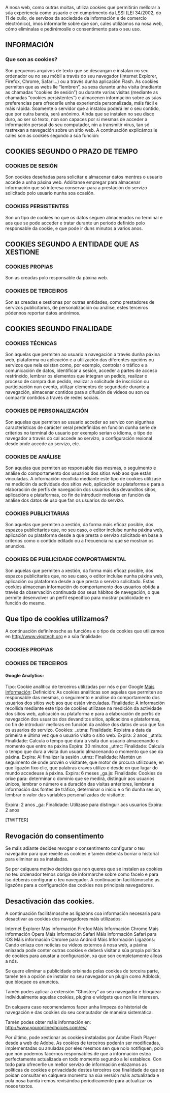 A nosa web, como outras moitas, utiliza cookies que permitirán mellorar a súa experiencia como usuario e en cumprimento da  LSSI (LEI 34/2002, do 11 de xullo, de servizos da sociedade da información e de comercio electrónico), imos informarlle sobre que son, cales utilizamos na nosa web, cómo eliminalas e pedirémoslle o consentimento para o seu uso.

## INFORMACIÓN
### Que son as cookies?

Son pequenos arquivos de texto que se descargan e instalan no seu ordenador ou no seu móbil a través do seu navegador (Internet  Explorer, Firefox,  Chrome, Safari…) ou a través dunha aplicación Flash. As cookies permiten que as webs lle “lembren”, xa sexa durante unha visita (mediante as chamadas “cookies de sesión”) ou durante varias visitas (mediante as chamadas “cookies persistentes”) e almacenen información sobre as súas preferencias para ofrecerlle unha experiencia personalizada, máis fácil e máis rápida. Soamente o servidor que a instalou poderá ler o seu contido, que por outra banda, será anónimo. Aínda que se instalen no seu disco duro, ao ser só texto, non son capaces por si mesmas de acceder a información
persoal do seu computador, nin a transmitir virus, tan só rastrexan a navegación sobre un sitio web. A continuación explicámoslle cales son as  cookies segundo a súa función:

## COOKIES SEGUNDO O PRAZO DE TEMPO

### COOKIES DE SESIÓN
Son cookies deseñadas para solicitar e almacenar datos mentres o usuario accede a unha páxina web. Adóitanse empregar para almacenar información que só interesa conservar para a prestación do servizo solicitado polo usuario nunha soa ocasión.

### COOKIES PERSISTENTES
Son un tipo de cookies no que os datos seguen almacenados no terminal e aos que se pode acceder e tratar durante un período definido polo responsable da cookie, e que pode ir duns minutos a varios anos.

## COOKIES SEGUNDO A ENTIDADE QUE AS XESTIONE

### COOKIES PROPIAS 
Son as creadas polo responsable da páxina web.

### COOKIES DE TERCEIROS
Son as creadas e xestionas por outras entidades, como prestadores de servizos publicitarios, de personalización ou análise, estes terceiros pódennos reportar datos anónimos.

## COOKIES SEGUNDO FINALIDADE

### COOKIES TÉCNICAS
Son aquelas que permiten ao usuario a navegación a través dunha páxina web, plataforma ou aplicación e a utilización das diferentes opcións ou servizos que nela existan como, por exemplo, controlar o tráfico e a comunicación de datos, identificar a sesión, acceder a partes de acceso restrinxido, lembrar os elementos que integran un pedido, realizar o proceso de compra dun pedido, realizar a solicitude de inscrición ou participación nun evento, utilizar elementos de seguridade durante a navegación, almacenar contidos para a difusión de vídeos ou son ou compartir contidos a través de redes sociais.

### COOKIES DE PERSONALIZACIÓN
Son aquelas que permiten ao usuario acceder ao servizo con algunhas características de carácter xeral predefinidas en función dunha serie de criterios no terminal do usuario por exemplo serian o idioma, o tipo de navegador a través do cal accede ao servizo, a configuración rexional desde onde accede ao servizo, etc.

### COOKIES DE ANÁLISE
Son aquelas que permiten ao responsable das mesmas, o seguimento e análise do comportamento dos usuarios dos sitios web aos que están vinculadas. A información recollida mediante este tipo de  cookies utilízase na medición da actividade dos sitios web, aplicación ou plataforma e para a elaboración de perfís de navegación dos usuarios dos devanditos sitios, aplicacións e plataformas, co fin de introducir melloras en función da análise dos datos de uso que fan os usuarios do servizo.

### COOKIES PUBLICITARIAS
Son aquelas que permiten a xestión, da forma máis eficaz posible, dos espazos publicitarios que, no seu caso, o editor incluíse nunha páxina web, aplicación ou plataforma desde a que presta o servizo solicitado en base a criterios como o contido editado ou a frecuencia na que se mostran os anuncios.


### COOKIES DE PUBLICIDADE COMPORTAMENTAL
Son aquelas que permiten a xestión, da forma máis eficaz posible, dos espazos publicitarios que, no seu caso, o editor incluíse nunha páxina web, aplicación ou plataforma desde a que presta o servizo solicitado. Estas  cookies almacenan información do comportamento dos usuarios obtida a través da observación continuada dos seus hábitos de navegación, o que permite desenvolver un perfil específico para mostrar publicidade en función do mesmo.

 

 

## Que tipo de cookies utilizamos?
A continuación definímosche as funcións e o tipo de  cookies que utilizamos en http://www.vigotech.org e a súa finalidade:

 

### COOKIES PROPIAS

### COOKIES DE TERCEIROS

#### Google Analytics:

Tipo:  Cookie analítica de terceiros utilizadas por nós e por Google
[Máis Información](https://developers.google.com/analytics/devguides/collection/analyticsjs):
Definición: As cookies analíticas son aquelas que permiten ao responsable das mesmas, o seguimento e análise do comportamento dos usuarios dos sitios web aos que están vinculadas.
 Finalidade: A información recollida mediante este tipo de cookies utilízase na medición da actividade dos sitios web, aplicación ou plataforma e para a elaboración de perfís de navegación dos usuarios dos devanditos sitios, aplicacións e plataformas, co fin de introducir melloras en función da análise dos datos de uso que fan os usuarios do servizo. 
Cookies: 
_utma: 
Finalidade: Rexistra a data da primeira e última vez que o usuario visito o sitio web.
Expira: 2 anos
_utmb:
Finalidade: Calcula o tempo que dura a visita dun usuario almacenando o momento que entro na páxina
Expira: 30 minutos
_utmc:
Finalidade: Calcula o tempo que dura a visita dun usuario almacenando o momento que sae da páxina.
Expira: Al finalizar la sesión
_utmz:
Finalidade: Mantén un seguimento de onde provén o visitante, que motor de procura utilizouse, en que ligazón fixo clic, que palabras craves utilizo e desde en que lugar do mundo accedeuse á páxina.
Expira: 6 meses
_ga.js:
Finalidade: Cookies de orixe para: determinar o dominio que se medirá, distinguir aos usuarios únicos, lembrar o número e a duración das visitas anteriores, lembrar a información das fontes de tráfico, determinar o inicio e o fin dunha sesión, lembrar o valor das variables personalizadas de visitante.

Expira: 2 anos
_ga:
Finalidade: Utilízase para distinguir aos usuarios
Expira: 2 anos


[TWITTER]
 

## Revogación do consentimento
Se máis adiante decides revogar o consentimento configurar o teu navegador para que rexeite as cookies e tamén deberás borrar o historial para eliminar as xa instaladas.

Se por calquera motivo decides que non queres que se instalen as cookies no teu ordenador temos obriga de informarche sobre como facelo e para iso deberás configurar o teu navegador. A continuación facilitámosche as ligazóns para a configuración das cookies nos principais navegadores.

## Desactivación das cookies.
A continuación facilitámosche as ligazóns coa información necesaria para desactivar as  cookies dos navegadores máis utilizados:

Internet Explorer Más información
Firefox Máis Información
Chrome Máis información
Opera Máis información
Safari Máis información
Safari para IOS Máis información
Chrome para Android Máis Información
Ligazóns: Cando enlaza con noticias ou vídeos externos á nosa web, a páxina enlazada pode conter outras  cookies e deberá visitar a súa propia política de  cookies para axustar a configuración, xa que son completamente alleas a nós.

Se quere eliminar a publicidade orixinada polas cookies de terceira parte, tamén ten a opción de instalar no seu navegador un  plugin como  Adblock, que bloquee os anuncios.

Tamén podes aplicar a extensión “Ghostery” ao seu navegador e bloquear individualmente aquelas cookies, plugins e widgets que non lle interesen.

En calquera caso recomendamos facer unha limpeza do historial de navegación e das cookies do seu computador de maneira sistemática.

Tamén podes obter máis información en: http://www.youronlinechoices.com/es/

Por último, pode xestionar as cookies instaladas por Adobe Flash Player desde a web de Adobe. As cookies de terceiros poderán ser modificadas, implementadas ou anuladas por eles mesmos sen que nolo notifiquen, polo que non podemos facernos responsables de que a información estea perfectamente actualizada en todo momento segundo a lei establece. Con todo para ofrecerlle un mellor servizo de información enlazamos as políticas de  cookies e privacidade destes terceiros coa finalidade de que se poidan consultar en calquera momento na súa versión máis actualizada e pola nosa banda iremos revisándoa periodicamente para actualizar os nosos textos.